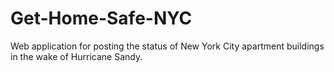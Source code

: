 Get-Home-Safe-NYC
=================

Web application for posting the status of New York City apartment buildings in the wake of Hurricane Sandy.